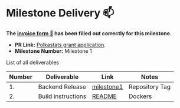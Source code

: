 # Milestone Delivery :mailbox:

**The [invoice form :pencil:](https://forms.gle/8Wx7nxtq8fKrsuEz8) has been filled out correctly for this milestone.**  

* **PR Link:** [Polkastats grant application](https://github.com/w3f/Open-Grants-Program/pull/2). 
* **Milestone Number:** Milestone 1

List of all deliverables 

| Number | Deliverable | Link | Notes |
| ------------- | ------------- | ------------- |------------- |
| 1. |Backend Release|[milestone1](https://github.com/Colm3na/polkastats-backend-v3/releases/tag/milestone1)|Repository Tag| 
| 2. |Build instructions|[README](https://github.com/Colm3na/polkastats-backend-v3/blob/milestone1/README.md)|Dockers| 
